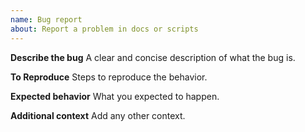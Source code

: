 ```yaml
---
name: Bug report
about: Report a problem in docs or scripts
---
```


**Describe the bug**
A clear and concise description of what the bug is.

**To Reproduce**
Steps to reproduce the behavior.

**Expected behavior**
What you expected to happen.

**Additional context**
Add any other context.